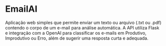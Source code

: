 # EmailAI
Aplicação web simples que permite enviar um texto ou arquivo (.txt ou .pdf) contendo o corpo de um e-mail para análise automática. A API utiliza Flask e integração com a OpenAI para classificar os e-mails em Produtivo, Improdutivo ou Erro, além de sugerir uma resposta curta e adequada.
